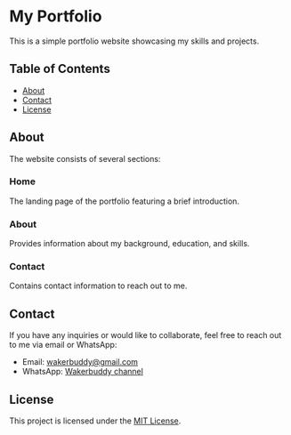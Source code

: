 # My Portfolio

This is a simple portfolio website showcasing my skills and projects.

## Table of Contents

- [About](#about)
- [Contact](#contact)
- [License](#license)

## About

The website consists of several sections:

### Home

The landing page of the portfolio featuring a brief introduction.

### About

Provides information about my background, education, and skills.

### Contact

Contains contact information to reach out to me.

## Contact

If you have any inquiries or would like to collaborate, feel free to reach out to me via email or WhatsApp:

- Email: [wakerbuddy@gmail.com](mailto:wakerbuddy@gmail.com)
- WhatsApp: [Wakerbuddy channel](https://whatsapp.com/channel/0029Va91MQRFMqrcdXRe060O)

## License

This project is licensed under the [MIT License](LICENSE).
